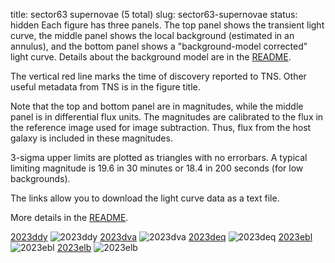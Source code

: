 title: sector63 supernovae (5 total)
slug: sector63-supernovae
status: hidden
  Each figure has three panels.  The top panel shows the transient light curve, the middle panel shows the local background (estimated in an annulus), and the bottom panel shows a "background-model corrected" light curve. Details about the background model are in the [README]({filename}../README/README.md). 
 
 The vertical red line marks the time of discovery reported to TNS. Other useful metadata from TNS is in the figure title.

 Note that the top and bottom panel are in magnitudes, while the middle panel is in differential flux units. The magnitudes are calibrated to the flux in the reference image used for image subtraction. Thus, flux from the host galaxy is included in these magnitudes. 

  3-sigma upper limits are plotted as triangles with no errorbars. A typical limiting magnitude is 19.6 in 30 minutes or 18.4 in 200 seconds (for low backgrounds).

The links allow you to download the light curve data as a text file. 

More details in the [README]({filename}../README/README.md).


[2023ddy]({static}../..//light_curves/sector63/lc_2023ddy_cleaned)
![2023ddy]({static}../../images/sector63/lc_2023ddy_cleaned.png)
[2023dva]({static}../..//light_curves/sector63/lc_2023dva_cleaned)
![2023dva]({static}../../images/sector63/lc_2023dva_cleaned.png)
[2023deq]({static}../..//light_curves/sector63/lc_2023deq_cleaned)
![2023deq]({static}../../images/sector63/lc_2023deq_cleaned.png)
[2023ebl]({static}../..//light_curves/sector63/lc_2023ebl_cleaned)
![2023ebl]({static}../../images/sector63/lc_2023ebl_cleaned.png)
[2023elb]({static}../..//light_curves/sector63/lc_2023elb_cleaned)
![2023elb]({static}../../images/sector63/lc_2023elb_cleaned.png)
